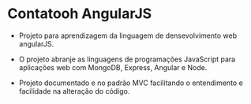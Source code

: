 # Contatooh AngularJS

- Projeto para aprendizagem da linguagem de densevolvimento web angularJS.

- O projeto abranje as linguagens de programações JavaScript para aplicações web com MongoDB, Express, Angular e Node.

- Projeto documentado e no padrão MVC facilitando o entendimento e facilidade na alteração do código.
